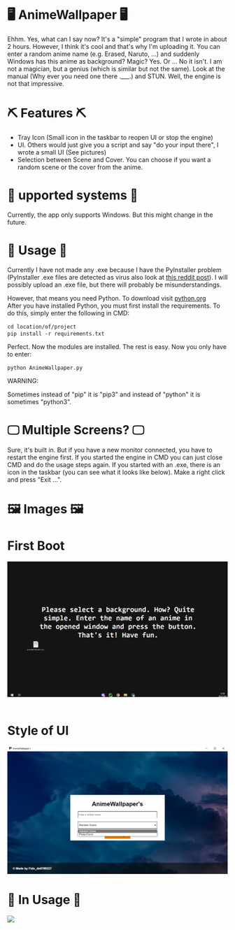# 🖥️ AnimeWallpaper 🖥️
Ehhm. Yes, what can I say now? It's a "simple" program that I wrote in about 2 hours. However, I think it's cool and that's why I'm uploading it. You can enter a random anime name (e.g. Erased, Naruto, ...) and suddenly Windows has this anime as background? Magic? Yes. Or ... No it isn't. I am not a magician, but a genius (which is similar but not the same). Look at the manual (Why ever you need one there .___.) and STUN. Well, the engine is not that impressive.

# ⛏️ Features ⛏️
- Tray Icon (Small icon in the taskbar to reopen UI or stop the engine)
- UI. Others would just give you a script and say "do your input there", I wrote a small UI (See pictures)
- Selection between Scene and Cover. You can choose if you want a random scene or the cover from the anime.

# 📱 upported systems 📱
Currently, the app only supports Windows. But this might change in the future.

# 🏃 Usage 🏃
Currently I have not made any .exe because I have the PyInstaller problem (PyInstaller .exe files are detected as virus also look at <a href="https://www.reddit.com/r/learnpython/comments/ull2uy/pyinstaller_exe_gave_me_virus">this reddit post</a>). I will possibly upload an .exe file, but there will probably be misunderstandings.

However, that means you need Python. To download visit <a href="https://python.org">python.org</a><br>
After you have installed Python, you must first install the requirements. To do this, simply enter the following in CMD:
```
cd location/of/project
pip install -r requirements.txt
```

Perfect. Now the modules are installed. The rest is easy. Now you only have to enter:
```
python AnimeWallpaper.py
```

WARNING:

Sometimes instead of "pip" it is "pip3" and instead of "python" it is sometimes "python3".

# 🖵 Multiple Screens? 🖵 
Sure, it's built in. But if you have a new monitor connected, you have to restart the engine first.  If you started the engine in CMD you can just close CMD and do the usage steps again. If you started with an .exe, there is an icon in the taskbar (you can see what it looks like below). Make a right click and press "Exit ...".

# 🖼️ Images 🖼️
<h1>First Boot</h1>
<img src="https://raw.githubusercontent.com/Fidode07/ImageHost/main/AnimeWallpaper/select.png" alt="startscreen image"/>
<br><br>
<h1>Style of UI</h1>
<img src="https://raw.githubusercontent.com/Fidode07/ImageHost/main/AnimeWallpaper/ui.png" alt="Image of the UI"/>

# 🎥 In Usage 🎥
<img src="https://github.com/Fidode07/ImageHost/blob/main/AnimeWallpaper/usage.gif?raw=true"/>
